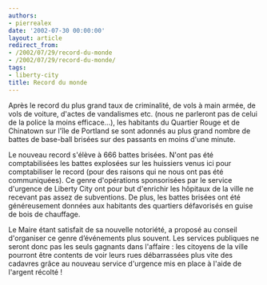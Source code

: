 ```yaml
---
authors:
- pierrealex
date: '2002-07-30 00:00:00'
layout: article
redirect_from:
- /2002/07/29/record-du-monde
- /2002/07/29/record-du-monde/
tags:
- liberty-city
title: Record du monde
---
```



Après le record du plus grand taux de criminalité, de vols à main armée, de vols de voiture, d'actes de vandalismes etc. (nous ne parleront pas de celui de la police la moins efficace...), les habitants du Quartier Rouge et de Chinatown sur l'île de Portland se sont adonnés au plus grand nombre de battes de base-ball brisées sur des passants en moins d'une minute.

Le nouveau record s'élève à 666 battes brisées. N'ont pas été comptabilisées les battes explosées sur les huissiers venus ici pour comptabiliser le record (pour des raisons qui ne nous ont pas été communiquées). Ce genre d'opérations sponsorisées par le service d'urgence de Liberty City ont pour but d'enrichir les hôpitaux de la ville ne recevant pas assez de subventions. De plus, les battes brisées ont été généreusement données aux habitants des quartiers défavorisés en guise de bois de chauffage.

Le Maire étant satisfait de sa nouvelle notoriété, a proposé au conseil d'organiser ce genre d’événements plus souvent. Les services publiques ne seront donc pas les seuls gagnants dans l'affaire : les citoyens de la ville pourront être contents de voir leurs rues débarrassées plus vite des cadavres grâce au nouveau service d'urgence mis en place à l'aide de l'argent récolté !